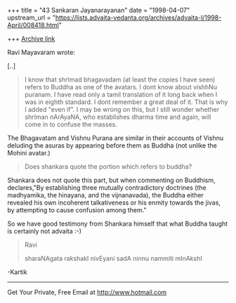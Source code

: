 +++
title = "43 Sankaran Jayanarayanan"
date = "1998-04-07"
upstream_url = "https://lists.advaita-vedanta.org/archives/advaita-l/1998-April/008418.html"

+++
[Archive link](https://lists.advaita-vedanta.org/archives/advaita-l/1998-April/008418.html)

Ravi Mayavaram <msr at REDDY20.TAMU.EDU> wrote:

[..]

>I know that shrImad bhagavadam (at least the copies I have seen)
>refers to Buddha as one of the avatars. I dont know about vishhNu
>puranam. I have read only a tamil translation of it long back when I
>was in eighth standard. I dont  remember a great deal of it. That is
>why I added "even if". I may be wrong on this, but I still wonder
>whether shrIman nArAyaNA, who establishes dharma time and again, will
>come in to confuse the masses.

The Bhagavatam and Vishnu Purana are similar in their accounts of Vishnu
deluding the asuras by appearing before them as Buddha (not unlike the
Mohini avatar.)

> Does shankara quote the portion which
>refers to buddha?
>

Shankara does not quote this part, but when commenting on Buddhism,
declares,"By establishing three mutually contradictory doctrines (the
madhyamika, the hinayana, and the vijnanavada), the Buddha either
revealed his own incoherent talkativeness or his enmity towards the
jivas, by attempting to cause confusion among them."

So we have good testimony from Shankara himself that what Buddha taught
is certainly not advaita :-)

>Ravi
>
>sharaNAgata rakshakI nivEyani
>sadA ninnu nammiti mInAkshI
>

-Kartik

______________________________________________________
Get Your Private, Free Email at http://www.hotmail.com

